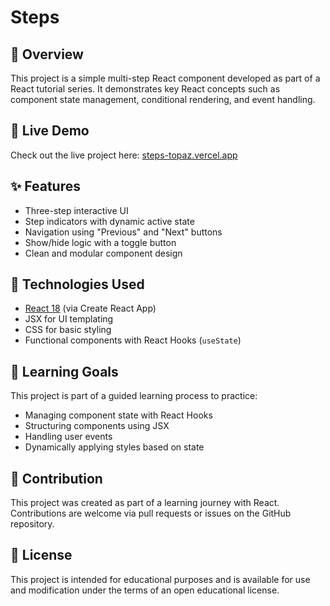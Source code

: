 # Steps

## 📘 Overview

This project is a simple multi-step React component developed as part of a React tutorial series. It demonstrates key React concepts such as component state management, conditional rendering, and event handling.

## 🔗 Live Demo

Check out the live project here: [steps-topaz.vercel.app](https://steps-topaz.vercel.app/)

## ✨ Features

- Three-step interactive UI
- Step indicators with dynamic active state
- Navigation using "Previous" and "Next" buttons
- Show/hide logic with a toggle button
- Clean and modular component design

## 🚀 Technologies Used

- [React 18](https://reactjs.org/) (via Create React App)
- JSX for UI templating
- CSS for basic styling
- Functional components with React Hooks (`useState`)

## 🧠 Learning Goals

This project is part of a guided learning process to practice:

- Managing component state with React Hooks
- Structuring components using JSX
- Handling user events
- Dynamically applying styles based on state

## 🤝 Contribution

This project was created as part of a learning journey with React. Contributions are welcome via pull requests or issues on the GitHub repository.

## 📄 License

This project is intended for educational purposes and is available for use and modification under the terms of an open educational license.
